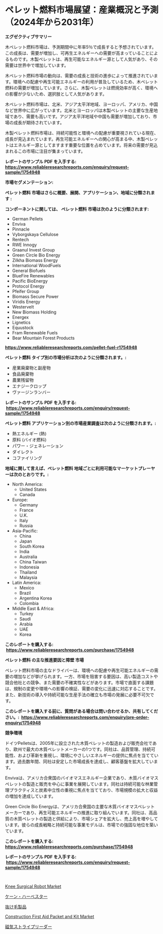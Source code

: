 <p><h1>ペレット燃料市場展望：産業概況と予測（2024年から2031年）</h1></p><p><strong>エグゼクティブサマリー</strong></p>
<p><p>木ペレット燃料市場は、予測期間中に年率5％で成長すると予想されています。この成長は、需要が増加し、可再生エネルギーへの需要が高まっていることによるものです。木製ペレットは、再生可能なエネルギー源として人気があり、その需要は世界中で増加しています。</p><p>木ペレット燃料市場の動向は、需要の成長と技術の進歩によって推進されています。環境への配慮や再生可能エネルギーの利用が普及しているため、木ペレット燃料の需要が増加しています。さらに、木製ペレットは燃焼効率が高く、環境への影響が少ないため、選択肢として人気があります。</p><p>木ペレット燃料市場は、北米、アジア太平洋地域、ヨーロッパ、アメリカ、中国など世界中に広がっています。北米とヨーロッパは木製ペレットの主要な生産地域であり、需要も高いです。アジア太平洋地域や中国も需要が増加しており、市場の成長が期待されています。</p><p>木製ペレット燃料市場は、持続可能性と環境への配慮が重要視されている現在、成長が見込まれています。再生可能エネルギーへの関心が高まる中、木製ペレットはエネルギー源としてますます重要な位置を占めています。将来の需要が見込まれるこの市場に注目が集まっています。</p></p>
<p><strong>レポートのサンプル PDF を入手する: <a href="https://www.reliableresearchreports.com/enquiry/request-sample/1754948">https://www.reliableresearchreports.com/enquiry/request-sample/1754948</a></strong></p>
<p><strong>市場セグメンテーション:</strong></p>
<p><strong> ペレット燃料 市場はさらに概要、展開、アプリケーション、地域に分類されます :</strong></p>
<p><strong>コンポーネントに関しては、 ペレット燃料 市場は次のように分類されます: &nbsp;</strong></p>
<p><ul><li>German Pellets</li><li>Enviva</li><li>Pinnacle</li><li>Vyborgskaya Cellulose</li><li>Rentech</li><li>RWE Innogy</li><li>Graanul Invest Group</li><li>Green Circle Bio Energy</li><li>Zilkha Biomass Energy</li><li>International WoodFuels</li><li>General Biofuels</li><li>BlueFire Renewables</li><li>Pacific BioEnergy</li><li>Protocol Energy</li><li>Pfeifer Group</li><li>Biomass Secure Power</li><li>Viridis Energy</li><li>Westervelt</li><li>New Biomass Holding</li><li>Energex</li><li>Lignetics</li><li>Equustock</li><li>Fram Renewable Fuels</li><li>Bear Mountain Forest Products</li></ul></p>
<p><strong><a href="https://www.reliableresearchreports.com/pellet-fuel-r1754948">https://www.reliableresearchreports.com/pellet-fuel-r1754948</a></strong></p>
<p><strong> ペレット燃料 タイプ別の市場分析は次のように分類されます。:</strong></p>
<p><ul><li>産業廃棄物と副産物</li><li>食品廃棄物</li><li>農業残留物</li><li>エナジークロップ</li><li>ヴァージンランバー</li></ul></p>
<p><strong>レポートのサンプル PDF を入手する: &nbsp;<a href="https://www.reliableresearchreports.com/enquiry/request-sample/1754948">https://www.reliableresearchreports.com/enquiry/request-sample/1754948</a></strong></p>
<p><strong> ペレット燃料 アプリケーション別の市場産業調査は次のように分類されます。:</strong></p>
<p><ul><li>熱エネルギー (熱)</li><li>原料 (バイオ燃料)</li><li>パワー・ジェネレーション</li><li>ダイレクト</li><li>コファイリング</li></ul></p>
<p><strong>地域に関して言えば、ペレット燃料 地域ごとに利用可能なマーケットプレーヤーは次のとおりです。:</strong></p>
<p><ul>
    <li>
        North America:
        <ul>
            <li>United States</li>
            <li>Canada</li>
        </ul>
    </li>
    <li>
        Europe:
        <ul>
            <li>Germany</li>
            <li>France</li>
            <li>U.K.</li>
            <li>Italy</li>
            <li>Russia</li>
        </ul>
    </li>
    <li>
        Asia-Pacific:
        <ul>
            <li>China</li>
            <li>Japan</li>
            <li>South Korea</li>
            <li>India</li>
            <li>Australia</li>
            <li>China Taiwan</li>
            <li>Indonesia</li>
            <li>Thailand</li>
            <li>Malaysia</li>
        </ul>
    </li>
    <li>
        Latin America:
        <ul>
            <li>Mexico</li>
            <li>Brazil</li>
            <li>Argentina Korea</li>
            <li>Colombia</li>
        </ul>
    </li>
    <li>
        Middle East & Africa:
        <ul>
            <li>Turkey</li>
            <li>Saudi</li>
            <li>Arabia</li>
            <li>UAE</li>
            <li>Korea</li>
        </ul>
    </li>
    </ul></p>
<p><strong>このレポートを購入する: &nbsp;<a href="https://www.reliableresearchreports.com/purchase/1754948">https://www.reliableresearchreports.com/purchase/1754948</a></strong></p>
<p><strong>ペレット燃料 の主な推進要因と障壁 市場</strong></p>
<p><p>ペレット燃料市場の主なドライバーは、環境への配慮や再生可能エネルギーの需要の増加などが挙げられます。一方、市場を阻害する要因は、高い製造コストや競合他社との競争、また需要の不確実性などがあります。市場で直面する課題は、規制の変更や環境への影響の検証、需要の変化に迅速に対応することです。また、新技術の導入や持続可能な生産手法の確立も市場の発展に必要不可欠です。</p></p>
<p><strong>このレポートを購入する前に、質問がある場合は問い合わせるか、共有してください。:&nbsp; <a href="https://www.reliableresearchreports.com/enquiry/pre-order-enquiry/1754948">https://www.reliableresearchreports.com/enquiry/pre-order-enquiry/1754948</a></strong></p>
<p><strong>競争環境</strong></p>
<p><p>ドイツPelletsは、2005年に設立された木質ペレットの製造および販売会社であり、欧州で最大の木質ペレットメーカーの1つです。同社は、品質管理、持続可能性、および革新を重視し、環境にやさしいエネルギーの提供に焦点を当てています。過去数年間、同社は安定した市場成長を達成し、顧客基盤を拡大しています。</p><p>Envivaは、アメリカ合衆国のバイオマスエネルギー企業であり、木質バイオマスペレットの製造と販売を中心に事業を展開しています。同社は持続可能な林業管理プラクティスと炭素中立性の重視に焦点を当てており、市場規模の拡大と収益の増加を達成しています。</p><p>Green Circle Bio Energyは、アメリカ合衆国の主要な木質バイオマスペレットメーカーであり、再生可能エネルギーの推進に取り組んでいます。同社は、高品質の木質ペレットの製造と供給により、市場シェアを拡大し、売上高を増やしています。彼らの成長戦略と持続可能な事業モデルは、市場での強固な地位を築いています。</p></p>
<p><strong>このレポートを購入する: &nbsp; <a href="https://www.reliableresearchreports.com/purchase/1754948">https://www.reliableresearchreports.com/purchase/1754948</a></strong></p>
<p><strong>レポートのサンプル PDF を入手する: &nbsp;<a href="https://www.reliableresearchreports.com/enquiry/request-sample/1754948">https://www.reliableresearchreports.com/enquiry/request-sample/1754948</a></strong><strong></strong></p>
<p>&nbsp;</p>
<p><p><a href="https://www.linkedin.com/pulse/knee-surgical-robot-market-furnishes-information-share-c5s4e?trackingId=sGVqc3A5Q4vZ%2FDUJr4Zh2g%3D%3D">Knee Surgical Robot Market</a></p><p><a href="https://github.com/SantosDicki04/Market-Research-Report-List-1/blob/main/942368629768.md">ケーン・ハーベスター</a></p><p><a href="https://medium.com/@adaming121/%E8%96%84%E6%AF%9B%E5%AF%BE%E7%AD%96%E8%A3%BD%E5%93%81%E5%B8%82%E5%A0%B4%E5%88%86%E6%9E%90-%E3%81%9D%E3%81%AEcagr-%E5%B8%82%E5%A0%B4%E3%82%BB%E3%82%B0%E3%83%A1%E3%83%B3%E3%83%86%E3%83%BC%E3%82%B7%E3%83%A7%E3%83%B3%E3%81%8A%E3%82%88%E3%81%B3%E3%82%B0%E3%83%AD%E3%83%BC%E3%83%90%E3%83%AB%E7%94%A3%E6%A5%AD%E6%A6%82%E8%A6%81-d223388581b0">抜け毛製品</a></p><p><a href="https://www.linkedin.com/pulse/construction-first-aid-packet-kit-market-size-reveals-best-wggoe?trackingId=qAQshje0fkVTK842AWeWGg%3D%3D">Construction First Aid Packet and Kit Market</a></p><p><a href="https://medium.com/@jodyomenick9056/%E7%A3%81%E6%B0%97%E3%82%B9%E3%83%88%E3%83%A9%E3%82%A4%E3%83%97%E3%83%AA%E3%83%BC%E3%83%80%E3%83%BC%E5%B8%82%E5%A0%B4%E3%81%AE%E3%83%A1%E3%83%88%E3%83%AA%E3%82%AF%E3%82%B9%E3%82%92%E8%A7%A3%E8%AA%AD%E3%81%99%E3%82%8B-%E5%B8%82%E5%A0%B4%E3%82%B7%E3%82%A7%E3%82%A2-%E3%83%88%E3%83%AC%E3%83%B3%E3%83%89-%E6%88%90%E9%95%B7%E3%83%91%E3%82%BF%E3%83%BC%E3%83%B3-fd3e282f6a2c">磁気ストライプリーダー</a></p></p>